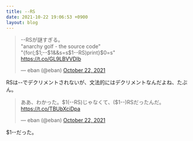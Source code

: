 ```yaml
---
title: --RS
date: 2021-10-22 19:06:53 +0900
layout: blog
---
```


<blockquote class="twitter-tweet"><p lang="ja" dir="ltr">--RSが謎すぎる。<br>&quot;anarchy golf - the source code&quot;<br>&quot;{for(;$1;--$1&amp;&amp;s=s$1--RS)print}$0=s&quot;<br> <a href="https://t.co/GL9LBVVDIb">https://t.co/GL9LBVVDIb</a></p>&mdash; eban (@eban) <a href="https://twitter.com/eban/status/1451377554359668740?ref_src=twsrc%5Etfw">October 22, 2021</a></blockquote>
RSは--でデクリメントされないが、文法的にはデクリメントなんだよね、たぶん。
<blockquote class="twitter-tweet"><p lang="ja" dir="ltr">ああ、わかった。$1(--RS)じゃなくて、($1--)RSだったんだ。 <a href="https://t.co/TBUbXciDpa">https://t.co/TBUbXciDpa</a></p>&mdash; eban (@eban) <a href="https://twitter.com/eban/status/1451492431988289545?ref_src=twsrc%5Etfw">October 22, 2021</a></blockquote>
$1--だった。
